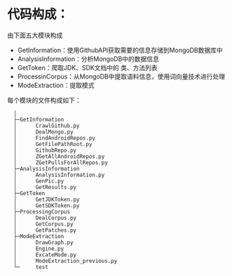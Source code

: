 # 代码构成：
由下面五大模块构成
+ GetInformation：使用GithubAPI获取需要的信息存储到MongoDB数据库中
+ AnalysisInformation：分析MongoDB中的数据信息
+ GetToken：爬取JDK、SDK文档中的 类、方法列表
+ ProcessinCorpus：从MongoDB中提取语料信息，使用词向量技术进行处理
+ ModeExtraction：提取模式

每个模块的文件构成如下：

      │
      ├─GetInformation
      │      CrawlGithub.py
      │      DealMongo.py
      │      FindAndroidRepos.py
      │      GetFilePathRoot.py
      │      GithubRepo.py
      │      ZGetAllAndroidRepos.py
      │      ZGetPullsForAllRepos.py
      ├─AnalysisInformation
      │      AnalysisInformation.py
      │      GenPic.py
      │      GetResults.py
      ├─GetToken
      │      GetJDKToken.py
      │      GetSDKToken.py
      ├─ProcessingCorpus
      │      DealCorpus.py
      │      GetCorpus.py
      │      GetPatches.py
      ├─ModeExtraction
      │      DrawGraph.py
      │      Engine.py
      │      ExcateMode.py
      │      ModeExtraction_previous.py
      └─     test

